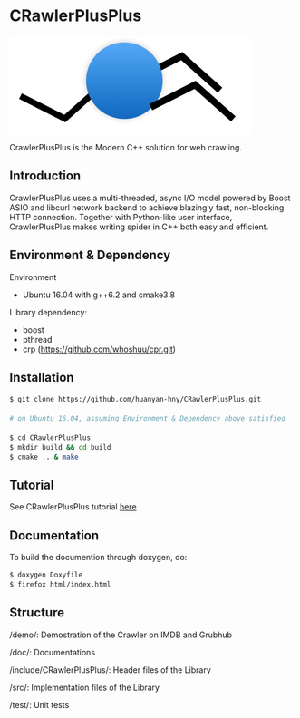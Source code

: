 # CRawlerPlusPlus

<img align="center" src="doc/logo.png">

CrawlerPlusPlus is the Modern C++ solution for web crawling. 

## Introduction

CrawlerPlusPlus uses a multi-threaded, async I/O model powered by Boost ASIO and libcurl network backend to achieve blazingly fast, non-blocking HTTP connection. Together with Python-like user interface, CrawlerPlusPlus makes writing spider in C++ both easy and efficient.

## Environment & Dependency

Environment

- Ubuntu 16.04 with g++6.2 and cmake3.8

Library dependency: 

- boost
- pthread
- crp (https://github.com/whoshuu/cpr.git)

## Installation
```bash
$ git clone https://github.com/huanyan-hny/CRawlerPlusPlus.git

# on Ubuntu 16.04, assuming Environment & Dependency above satisfied

$ cd CRawlerPlusPlus
$ mkdir build && cd build 
$ cmake .. & make
```

## Tutorial

See CRawlerPlusPlus tutorial [here](doc/Tutorial.md)

## Documentation

To build the documention through doxygen, do:

```bash
$ doxygen Doxyfile
$ firefox html/index.html
```
## Structure

/demo/: Demostration of the Crawler on IMDB and Grubhub

/doc/: Documentations

/include/CRawlerPlusPlus/: Header files of the Library

/src/: Implementation files of the Library

/test/: Unit tests
